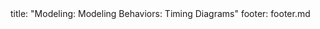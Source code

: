<frontmatter>
title: "Modeling: Modeling Behaviors: Timing Diagrams"
footer: footer.md
</frontmatter>

<include src="navbar.md" boilerplate />

<include src="unit-inPage-asFlat.md" boilerplate />